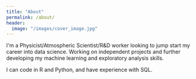 ```yaml
---
title: "About"
permalink: /about/
header:
  image: "/images/cover_image.jpg"
---
```


I'm a Physicist/Atmospheric Scientist/R&D worker looking to jump start my career into data science. Working on independent projects and further developing my machine learning and exploratory analysis skills.

I can code in R and Python, and have experience with SQL.
